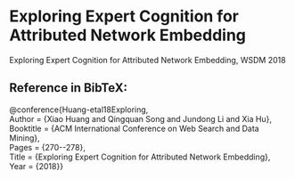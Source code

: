 # Exploring Expert Cognition for Attributed Network Embedding
Exploring Expert Cognition for Attributed Network Embedding, WSDM 2018

## Reference in BibTeX:
@conference{Huang-etal18Exploring,  
Author = {Xiao Huang and Qingquan Song and Jundong Li and Xia Hu},  
Booktitle = {ACM International Conference on Web Search and Data Mining},  
Pages = {270--278},  
Title = {Exploring Expert Cognition for Attributed Network Embedding},  
Year = {2018}}
